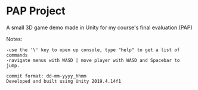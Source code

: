 # PAP Project
A small 3D game demo made in Unity for my course's final evaluation (PAP)

Notes:
```
-use the '\' key to open up console, type "help" to get a list of commands
-navigate menus with WASD | move player with WASD and Spacebar to jump.
```

```
commit format: dd-mm-yyyy_hhmm
Developed and built using Unity 2019.4.14f1
```
